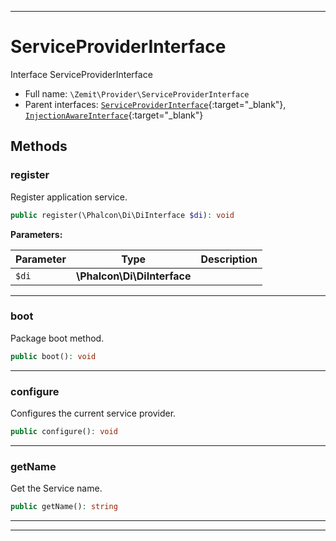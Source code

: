 ***

# ServiceProviderInterface

Interface ServiceProviderInterface



* Full name: `\Zemit\Provider\ServiceProviderInterface`
* Parent interfaces: [`ServiceProviderInterface`](https://docs.phalcon.io/latest/api/){:target="_blank"}, [`InjectionAwareInterface`](https://docs.phalcon.io/latest/api/){:target="_blank"}


## Methods


### register

Register application service.

```php
public register(\Phalcon\Di\DiInterface $di): void
```








**Parameters:**

| Parameter | Type | Description |
|-----------|------|-------------|
| `$di` | **\Phalcon\Di\DiInterface** |  |





***

### boot

Package boot method.

```php
public boot(): void
```












***

### configure

Configures the current service provider.

```php
public configure(): void
```












***

### getName

Get the Service name.

```php
public getName(): string
```












***


***
